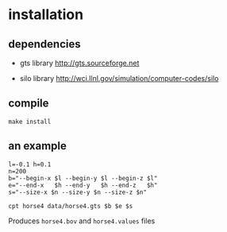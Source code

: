 # installation

## dependencies

* gts library
  http://gts.sourceforge.net

* silo library
   http://wci.llnl.gov/simulation/computer-codes/silo

## compile

	make install

## an example

	l=-0.1 h=0.1
	n=200
	b="--begin-x $l --begin-y $l --begin-z $l"
	e="--end-x   $h --end-y   $h --end-z   $h"
	s="--size-x $n --size-y $n --size-z $n"

	cpt horse4 data/horse4.gts $b $e $s

Produces `horse4.bov` and `horse4.values` files
